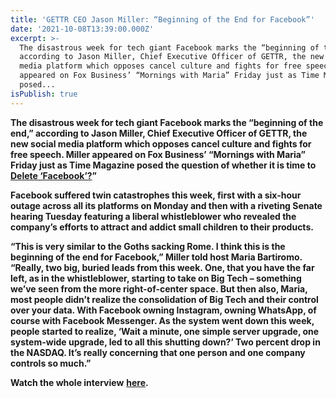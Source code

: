 ```yaml
---
title: 'GETTR CEO Jason Miller: “Beginning of the End for Facebook”'
date: '2021-10-08T13:39:00.000Z'
excerpt: >-
  The disastrous week for tech giant Facebook marks the “beginning of the end,”
  according to Jason Miller, Chief Executive Officer of GETTR, the new social
  media platform which opposes cancel culture and fights for free speech. Miller
  appeared on Fox Business’ “Mornings with Maria” Friday just as Time Magazine
  posed...
isPublish: true
---
```


**The disastrous week for tech giant Facebook marks the “beginning of the end,” according to Jason Miller, Chief Executive Officer of GETTR, the new social media platform which opposes cancel culture and fights for free speech. Miller appeared on Fox Business’ “Mornings with Maria” Friday just as Time Magazine posed the question of whether it is time to** [**Delete ‘Facebook’?**](https://time.com/6104863/facebook-regulation-roger-mcnamee/)**”**

**Facebook suffered twin catastrophes this week, first with a six-hour outage across all its platforms on Monday and then with a riveting Senate hearing Tuesday featuring a liberal whistleblower who revealed the company’s efforts to attract and addict small children to their products.**

**“This is very similar to the Goths sacking Rome. I think this is the beginning of the end for Facebook,” Miller told host Maria Bartiromo. “Really, two big, buried leads from this week. One, that you have the far left, as in the whistleblower, starting to take on Big Tech – something we’ve seen from the more right-of-center space. But then also, Maria, most people didn’t realize the consolidation of Big Tech and their control over your data. With Facebook owning Instagram, owning WhatsApp, of course with Facebook Messenger. As the system went down this week, people started to realize, ‘Wait a minute, one simple server upgrade, one system-wide upgrade, led to all this shutting down?’ Two percent drop in the NASDAQ. It’s really concerning that one person and one company controls so much.”**

**Watch the whole interview** [**here**](https://video.foxbusiness.com/v/6276158904001)**.**
